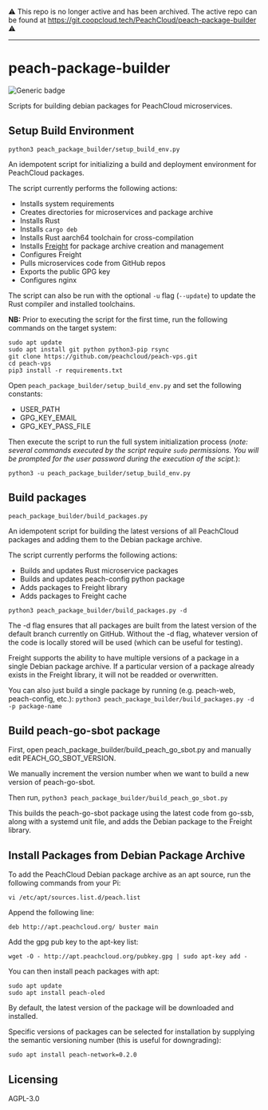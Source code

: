 ⚠️ This repo is no longer active and has been archived. The active repo can be found at https://git.coopcloud.tech/PeachCloud/peach-package-builder ⚠️

-----

# peach-package-builder

![Generic badge](https://img.shields.io/badge/version-0.3.5-<COLOR>.svg)

Scripts for building debian packages for PeachCloud microservices.

## Setup Build Environment

`python3 peach_package_builder/setup_build_env.py`

An idempotent script for initializing a build and deployment environment for PeachCloud packages.

The script currently performs the following actions:

 - Installs system requirements
 - Creates directories for microservices and package archive
 - Installs Rust
 - Installs `cargo deb`
 - Installs Rust aarch64 toolchain for cross-compilation
 - Installs [Freight](https://github.com/freight-team/freight) for package archive creation and management
 - Configures Freight
 - Pulls microservices code from GitHub repos
 - Exports the public GPG key
 - Configures nginx

The script can also be run with the optional `-u` flag (`--update`) to update the Rust compiler and installed toolchains.

**NB:** Prior to executing the script for the first time, run the following commands on the target system:

```
sudo apt update
sudo apt install git python python3-pip rsync
git clone https://github.com/peachcloud/peach-vps.git
cd peach-vps
pip3 install -r requirements.txt
```

Open `peach_package_builder/setup_build_env.py` and set the following constants:

 - USER_PATH
 - GPG_KEY_EMAIL
 - GPG_KEY_PASS_FILE

Then execute the script to run the full system initialization process (_note: several commands executed by the script require `sudo` permissions. You will be prompted for the user password during the execution of the scipt._):

```
python3 -u peach_package_builder/setup_build_env.py
```

## Build packages

`peach_package_builder/build_packages.py`

An idempotent script for building the latest versions of all PeachCloud packages and adding them to the Debian package archive.

The script currently performs the following actions:

 - Builds and updates Rust microservice packages
 - Builds and updates peach-config python package 
 - Adds packages to Freight library
 - Adds packages to Freight cache

```
python3 peach_package_builder/build_packages.py -d
```

The -d flag ensures that all packages are built from the latest version of the default branch currently on GitHub. 
Without the -d flag, whatever version of the code is locally stored will be used (which can be useful for testing). 

Freight supports the ability to have multiple versions of a package in a single Debian package archive. If a particular version of a package already exists in the Freight library, it will not be readded or overwritten.

You can also just build a single package by running (e.g. peach-web, peach-config, etc.):
```python3 peach_package_builder/build_packages.py -d -p package-name```


## Build peach-go-sbot package

First, open peach_package_builder/build_peach_go_sbot.py and manually edit PEACH_GO_SBOT_VERSION. 

We manually increment the version number when we want to build a new version of peach-go-sbot. 

Then run,
`python3 peach_package_builder/build_peach_go_sbot.py`

This builds the peach-go-sbot package using the latest code from go-ssb, along with a systemd unit file,
and adds the Debian package to the Freight library.


## Install Packages from Debian Package Archive

To add the PeachCloud Debian package archive as an apt source, run the following commands from your Pi:

```
vi /etc/apt/sources.list.d/peach.list
```

Append the following line:

```
deb http://apt.peachcloud.org/ buster main
```

Add the gpg pub key to the apt-key list:

```
wget -O - http://apt.peachcloud.org/pubkey.gpg | sudo apt-key add -
```

You can then install peach packages with apt:

```
sudo apt update
sudo apt install peach-oled
```

By default, the latest version of the package will be downloaded and installed.

Specific versions of packages can be selected for installation by supplying the semantic versioning number (this is useful for downgrading):

```
sudo apt install peach-network=0.2.0
```

## Licensing

AGPL-3.0
